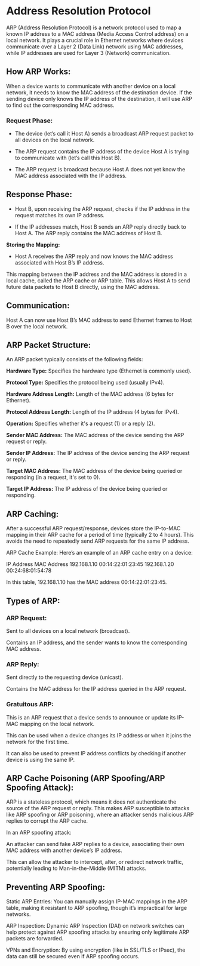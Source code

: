 # Address Resolution Protocol

ARP (Address Resolution Protocol) is a network protocol used to map a known IP address to a MAC address (Media Access Control address) on a local network. It plays a crucial role in Ethernet networks where devices communicate over a Layer 2 (Data Link) network using MAC addresses, while IP addresses are used for Layer 3 (Network) communication.

## How ARP Works:

When a device wants to communicate with another device on a local network, it needs to know the MAC address of the destination device. If the sending device only knows the IP address of the destination, it will use ARP to find out the corresponding MAC address.

### Request Phase:

- The device (let’s call it Host A) sends a broadcast ARP request packet to all devices on the local network.

- The ARP request contains the IP address of the device Host A is trying to communicate with (let’s call this Host B).

- The ARP request is broadcast because Host A does not yet know the MAC address associated with the IP address.

## Response Phase:

- Host B, upon receiving the ARP request, checks if the IP address in the request matches its own IP address.

- If the IP addresses match, Host B sends an ARP reply directly back to Host A. The ARP reply contains the MAC address of Host B.

**Storing the Mapping:**

- Host A receives the ARP reply and now knows the MAC address associated with Host B’s IP address.

This mapping between the IP address and the MAC address is stored in a local cache, called the ARP cache or ARP table. This allows Host A to send future data packets to Host B directly, using the MAC address.

## Communication:

Host A can now use Host B’s MAC address to send Ethernet frames to Host B over the local network.

## ARP Packet Structure:

An ARP packet typically consists of the following fields:

**Hardware Type:** Specifies the hardware type (Ethernet is commonly used).

**Protocol Type:** Specifies the protocol being used (usually IPv4).

**Hardware Address Length:** Length of the MAC address (6 bytes for Ethernet).

**Protocol Address Length:** Length of the IP address (4 bytes for IPv4).

**Operation:** Specifies whether it's a request (1) or a reply (2).

**Sender MAC Address:** The MAC address of the device sending the ARP request or reply.

**Sender IP Address:** The IP address of the device sending the ARP request or reply.

**Target MAC Address:** The MAC address of the device being queried or responding (in a request, it's set to 0).

**Target IP Address:** The IP address of the device being queried or responding.

## ARP Caching:

After a successful ARP request/response, devices store the IP-to-MAC mapping in their ARP cache for a period of time (typically 2 to 4 hours). This avoids the need to repeatedly send ARP requests for the same IP address.

ARP Cache Example:
Here’s an example of an ARP cache entry on a device:

IP Address	MAC Address
192.168.1.10	00:14:22:01:23:45
192.168.1.20	00:24:68:01:54:78

In this table, 192.168.1.10 has the MAC address 00:14:22:01:23:45.

## Types of ARP:

### ARP Request:

Sent to all devices on a local network (broadcast).

Contains an IP address, and the sender wants to know the corresponding MAC address.

### ARP Reply:

Sent directly to the requesting device (unicast).

Contains the MAC address for the IP address queried in the ARP request.

### Gratuitous ARP:

This is an ARP request that a device sends to announce or update its IP-MAC mapping on the local network.

This can be used when a device changes its IP address or when it joins the network for the first time.

It can also be used to prevent IP address conflicts by checking if another device is using the same IP.

## ARP Cache Poisoning (ARP Spoofing/ARP Spoofing Attack):

ARP is a stateless protocol, which means it does not authenticate the source of the ARP request or reply. This makes ARP susceptible to attacks like ARP spoofing or ARP poisoning, where an attacker sends malicious ARP replies to corrupt the ARP cache.

In an ARP spoofing attack:

An attacker can send fake ARP replies to a device, associating their own MAC address with another device’s IP address.

This can allow the attacker to intercept, alter, or redirect network traffic, potentially leading to Man-in-the-Middle (MITM) attacks.

## Preventing ARP Spoofing:

Static ARP Entries: You can manually assign IP-MAC mappings in the ARP table, making it resistant to ARP spoofing, though it’s impractical for large networks.

ARP Inspection: Dynamic ARP Inspection (DAI) on network switches can help protect against ARP spoofing attacks by ensuring only legitimate ARP packets are forwarded.

VPNs and Encryption: By using encryption (like in SSL/TLS or IPsec), the data can still be secured even if ARP spoofing occurs.

